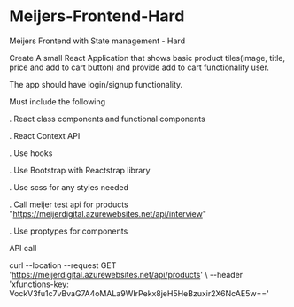 # Meijers-Frontend-Hard
Meijers Frontend with State management - Hard

Create A small React Application that shows basic product tiles(image, title, price and add to cart button) and provide add to cart functionality user. 

The app should have login/signup functionality.

Must include the following

. React class components and functional components

. React Context API

. Use hooks

. Use Bootstrap with Reactstrap library

. Use scss for any styles needed

. Call meijer test api for products "https://meijerdigital.azurewebsites.net/api/interview" 

. Use proptypes for components

API call

curl --location --request GET 'https://meijerdigital.azurewebsites.net/api/products' \ --header 'xfunctions-key: VockV3fu1c7vBvaG7A4oMALa9WIrPekx8jeH5HeBzuxir2X6NcAE5w=='
